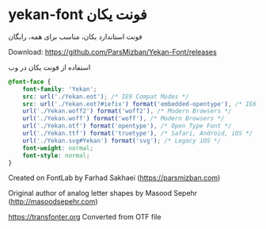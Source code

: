 # yekan-font فونت یکان
فونت استاندارد یکان، مناسب برای همه، رایگان

Download: https://github.com/ParsMizban/Yekan-Font/releases

استفاده از فونت یکان در وب

```css
@font-face {
    font-family: 'Yekan';
    src: url('./Yekan.eot'); /* IE9 Compat Modes */
    src: url('./Yekan.eot?#iefix') format('embedded-opentype'), /* IE6-IE8 */
    url('./Yekan.woff2') format('woff2'), /* Modern Browsers */
    url('./Yekan.woff') format('woff'), /* Modern Browsers */
    url('./Yekan.otf') format('opentype'), /* Open Type Font */
    url('./Yekan.ttf') format('truetype'), /* Safari, Android, iOS */
    url('./Yekan.svg#Yekan') format('svg'); /* Legacy iOS */
    font-weight: normal;
    font-style: normal;
}
```

Created on FontLab by Farhad Sakhaei (https://parsmizban.com)

Original author of analog letter shapes by Masood Sepehr (http://masoodsepehr.com)

https://transfonter.org
Converted from OTF file
